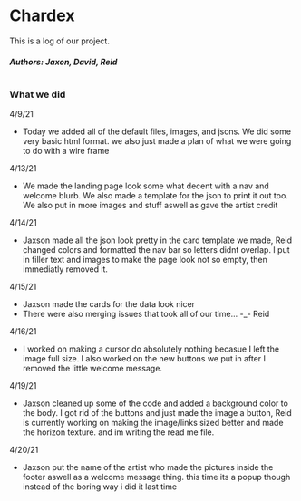 # Chardex
This is a log of our project.
##### Authors: Jaxon, David, Reid
#
### What we did








4/9/21

- Today we added all of the default files, images, and jsons. We did some very basic html format. we also just made a plan of what we were going to do with a wire frame

4/13/21 

- We made the landing page look some what decent with a nav and welcome blurb. We also made a template for the json to print it out too. We also put in more images and stuff aswell as gave the artist credit

4/14/21

- Jaxson made all the json look pretty in the card template we made, Reid changed colors and formatted the nav bar so letters didnt overlap. I put in filler text and images to make the page look not so empty, then immediatly removed it.

4/15/21

- Jaxson made the cards for the data look nicer
- There were also merging issues that took all of our time... -_- Reid

4/16/21

- I worked on making a cursor do absolutely nothing becasue I left the image full size. I also worked on the new buttons we put in after I removed the little welcome message.

4/19/21

- Jaxson cleaned up some of the code and added a background color to the body. I got rid of the buttons and just made the image a button, Reid is currently working on making the image/links sized better and made the horizon texture. and im writing the read me file.

4/20/21

- Jaxson put the name of the artist who made the pictures inside the footer aswell as a welcome message thing. this time its a popup though instead of the boring way i did it last time